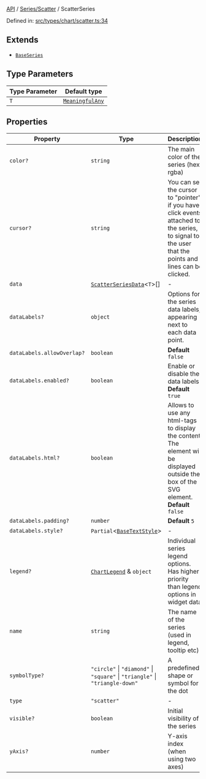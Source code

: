 [API](../../../overview.md) / [Series/Scatter](../overview.md) / ScatterSeries

Defined in: [src/types/chart/scatter.ts:34](https://github.com/gravity-ui/charts/blob/6aea3bcf86facdd4a019a7e612d7ac7e27006c35/src/types/chart/scatter.ts#L34)

## Extends

- [`BaseSeries`](../../General/interfaces/BaseSeries.md)

## Type Parameters

| Type Parameter | Default type |
| ------ | ------ |
| `T` | [`MeaningfulAny`](../../../Utilities/type-aliases/MeaningfulAny.md) |

## Properties

| Property | Type | Description |
| ------ | ------ | ------ |
| <a id="color"></a> `color?` | `string` | The main color of the series (hex, rgba) |
| <a id="cursor"></a> `cursor?` | `string` | You can set the cursor to "pointer" if you have click events attached to the series, to signal to the user that the points and lines can be clicked. |
| <a id="data"></a> `data` | [`ScatterSeriesData`](ScatterSeriesData.md)\<`T`\>[] | - |
| <a id="datalabels"></a> `dataLabels?` | `object` | Options for the series data labels, appearing next to each data point. |
| `dataLabels.allowOverlap?` | `boolean` | **Default** `false` |
| `dataLabels.enabled?` | `boolean` | Enable or disable the data labels **Default** `true` |
| `dataLabels.html?` | `boolean` | Allows to use any html-tags to display the content. The element will be displayed outside the box of the SVG element. **Default** `false` |
| `dataLabels.padding?` | `number` | **Default** `5` |
| `dataLabels.style?` | `Partial`\<[`BaseTextStyle`](../../General/interfaces/BaseTextStyle.md)\> | - |
| <a id="legend"></a> `legend?` | [`ChartLegend`](../../../Configuration/interfaces/ChartLegend.md) & `object` | Individual series legend options. Has higher priority than legend options in widget data |
| <a id="name"></a> `name` | `string` | The name of the series (used in legend, tooltip etc) |
| <a id="symboltype"></a> `symbolType?` | `"circle"` \| `"diamond"` \| `"square"` \| `"triangle"` \| `"triangle-down"` | A predefined shape or symbol for the dot |
| <a id="type"></a> `type` | `"scatter"` | - |
| <a id="visible"></a> `visible?` | `boolean` | Initial visibility of the series |
| <a id="yaxis"></a> `yAxis?` | `number` | Y-axis index (when using two axes) |
